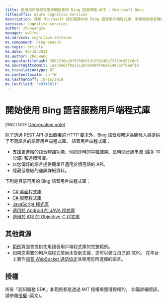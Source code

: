 ```yaml
---
title: 使用用戶端程式庫來開始使用 Bing 語音辨識 API | Microsoft Docs
titlesuffix: Azure Cognitive Services
description: 使用 Microsoft 認知服務中的 Bing 語音用戶端程式庫，來開發將語音轉換成文字的應用程式。
services: cognitive-services
author: zhouwangzw
manager: wolfma
ms.service: cognitive-services
ms.component: bing-speech
ms.topic: article
ms.date: 09/18/2018
ms.author: zhouwang
ms.openlocfilehash: 2682236ae9f9256b91d1259248e72139c907c8e5
ms.sourcegitcommit: 1aacea6bf8e31128c6d489fa6e614856cf89af19
ms.translationtype: HT
ms.contentlocale: zh-TW
ms.lasthandoff: 10/16/2018
ms.locfileid: "49345011"
---
```

# <a name="get-started-with-bing-speech-service-client-libraries"></a>開始使用 Bing 語音服務用戶端程式庫

[!INCLUDE [Deprecation note](../../../../includes/cognitive-services-bing-speech-api-deprecation-note.md)]

除了透過 REST API 提出直接的 HTTP 要求外，Bing 語音服務還為開發人員提供了不同語言的語音用戶端程式庫。 語音用戶端程式庫：

- 支援更進階的語音辨識功能，例如即時的中繼結果、長時間音訊串流 (最多 10 分鐘) 和連續辨識。
- 以您偏好的語言提供簡單且適用於慣用語的 API。
- 隱藏低層級的通訊詳細資料。

下列是目前可用的 Bing 語音用戶端程式庫：

- [C# 桌面程式庫](GetStartedCSharpDesktop.md)
- [C# 服務程式庫](GetStartedCSharpServiceLibrary.md)
- [JavaScript 程式庫](GetStartedJSWebsockets.md)
- [適用於 Android 的 JAVA 程式庫](GetStartedJavaAndroid.md)
- [適用於 iOS 的 Objective-C 程式庫](Get-Started-ObjectiveC-iOS.md)

## <a name="additional-resources"></a>其他資源

- [範例](../samples.md)頁面會提供使用語音用戶端程式庫的完整範例。
- 如果您需要的用戶端程式庫尚未受到支援，您可以建立自己的 SDK。 在平台上實作[語音 WebSocket 通訊協定](../API-Reference-REST/websocketprotocol.md)並使用您所選擇的語言。

## <a name="license"></a>授權

所有「認知服務 SDK」和範例都是透過 MIT 授權來獲得授權的。 如需詳細資訊，請參閱[授權](https://github.com/Microsoft/Cognitive-Speech-STT-JavaScript/blob/master/LICENSE.md) \(英文\)。

